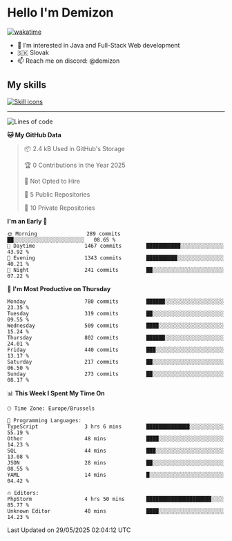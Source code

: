 # Hello I'm Demizon
[![wakatime](https://wakatime.com/badge/user/6ad1949f-d6d7-44f9-9eee-c35e54cc499b.svg)](https://wakatime.com/@6ad1949f-d6d7-44f9-9eee-c35e54cc499b)
- 👀 I’m interested in Java and Full-Stack Web development
- 🇸🇰 Slovak
- 📫 Reach me on discord: @demizon

## My skills
[![Skill icons](https://skillicons.dev/icons?i=java,js,ts,html,css,react,nextjs,tailwind,supabase,py,git,docker,linux,mysql,postgres,mongo&theme=dark)](https://github.com/Demizon3433)

---

<!--START_SECTION:waka-->
![Lines of code](https://img.shields.io/badge/From%20Hello%20World%20I%27ve%20Written-1.0%20million%20lines%20of%20code-blue)

**🐱 My GitHub Data** 

> 📦 2.4 kB Used in GitHub's Storage 
 > 
> 🏆 0 Contributions in the Year 2025
 > 
> 🚫 Not Opted to Hire
 > 
> 📜 5 Public Repositories 
 > 
> 🔑 10 Private Repositories 
 > 
**I'm an Early 🐤** 

```text
🌞 Morning                289 commits         ██░░░░░░░░░░░░░░░░░░░░░░░   08.65 % 
🌆 Daytime                1467 commits        ███████████░░░░░░░░░░░░░░   43.92 % 
🌃 Evening                1343 commits        ██████████░░░░░░░░░░░░░░░   40.21 % 
🌙 Night                  241 commits         ██░░░░░░░░░░░░░░░░░░░░░░░   07.22 % 
```
📅 **I'm Most Productive on Thursday** 

```text
Monday                   780 commits         ██████░░░░░░░░░░░░░░░░░░░   23.35 % 
Tuesday                  319 commits         ██░░░░░░░░░░░░░░░░░░░░░░░   09.55 % 
Wednesday                509 commits         ████░░░░░░░░░░░░░░░░░░░░░   15.24 % 
Thursday                 802 commits         ██████░░░░░░░░░░░░░░░░░░░   24.01 % 
Friday                   440 commits         ███░░░░░░░░░░░░░░░░░░░░░░   13.17 % 
Saturday                 217 commits         ██░░░░░░░░░░░░░░░░░░░░░░░   06.50 % 
Sunday                   273 commits         ██░░░░░░░░░░░░░░░░░░░░░░░   08.17 % 
```


📊 **This Week I Spent My Time On** 

```text
🕑︎ Time Zone: Europe/Brussels

💬 Programming Languages: 
TypeScript               3 hrs 6 mins        ██████████████░░░░░░░░░░░   55.19 % 
Other                    48 mins             ████░░░░░░░░░░░░░░░░░░░░░   14.23 % 
SQL                      44 mins             ███░░░░░░░░░░░░░░░░░░░░░░   13.08 % 
JSON                     28 mins             ██░░░░░░░░░░░░░░░░░░░░░░░   08.55 % 
YAML                     14 mins             █░░░░░░░░░░░░░░░░░░░░░░░░   04.42 % 

🔥 Editors: 
PhpStorm                 4 hrs 50 mins       █████████████████████░░░░   85.77 % 
Unknown Editor           48 mins             ████░░░░░░░░░░░░░░░░░░░░░   14.23 % 
```


 Last Updated on 29/05/2025 02:04:12 UTC
<!--END_SECTION:waka-->
